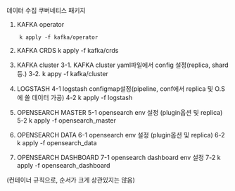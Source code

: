 데이터 수집 쿠버네티스 패키지

1. KAFKA operator
```
    k apply -f kafka/operator
```
2. KAFKA CRDS
  k apply -f kafka/crds


3. KAFKA cluster
  3-1. KAFKA cluster yaml파일에서 config 설정(replica, shard 등.)
  3-2. k appy -f kafka/cluster


4. LOGSTASH
  4-1 logstash configmap설정(pipeline, conf에서 replica 및 O.S에 쏠 데이터 가공)
  4-2 k apply -f logstash


5. OPENSEARCH MASTER
  5-1 opensearch env 설정 (plugin옵션 및 replica)
  5-2 k apply -f opensearch_master


6. OPENSEARCH DATA
  6-1 opensearch env 설정 (plugin옵션 및 replica)
  6-2 k apply -f opensearch_data


7. OPENSEARCH DASHBOARD
  7-1 opensearch dashboard env 설정
  7-2 k apply -f opensearch_dashboard


(컨테이너 규칙으로, 순서가 크게 상관있지는 않음)
